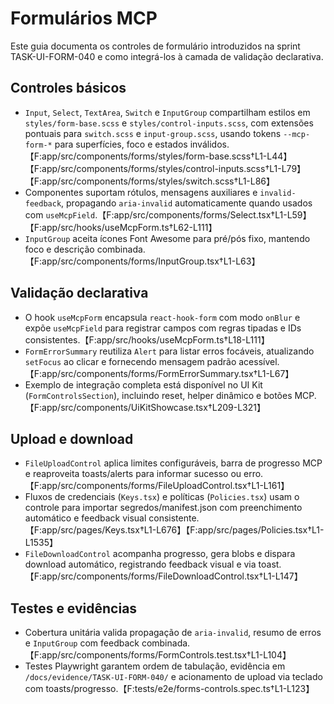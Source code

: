 # Formulários MCP

Este guia documenta os controles de formulário introduzidos na sprint TASK-UI-FORM-040 e como integrá-los à camada de validação declarativa.

## Controles básicos
- `Input`, `Select`, `TextArea`, `Switch` e `InputGroup` compartilham estilos em `styles/form-base.scss` e `styles/control-inputs.scss`, com extensões pontuais para `switch.scss` e `input-group.scss`, usando tokens `--mcp-form-*` para superfícies, foco e estados inválidos.【F:app/src/components/forms/styles/form-base.scss†L1-L44】【F:app/src/components/forms/styles/control-inputs.scss†L1-L79】【F:app/src/components/forms/styles/switch.scss†L1-L86】
- Componentes suportam rótulos, mensagens auxiliares e `invalid-feedback`, propagando `aria-invalid` automaticamente quando usados com `useMcpField`.【F:app/src/components/forms/Select.tsx†L1-L59】【F:app/src/hooks/useMcpForm.ts†L62-L111】
- `InputGroup` aceita ícones Font Awesome para pré/pós fixo, mantendo foco e descrição combinada.【F:app/src/components/forms/InputGroup.tsx†L1-L63】

## Validação declarativa
- O hook `useMcpForm` encapsula `react-hook-form` com modo `onBlur` e expõe `useMcpField` para registrar campos com regras tipadas e IDs consistentes.【F:app/src/hooks/useMcpForm.ts†L18-L111】
- `FormErrorSummary` reutiliza `Alert` para listar erros focáveis, atualizando `setFocus` ao clicar e fornecendo mensagem padrão acessível.【F:app/src/components/forms/FormErrorSummary.tsx†L1-L67】
- Exemplo de integração completa está disponível no UI Kit (`FormControlsSection`), incluindo reset, helper dinâmico e botões MCP.【F:app/src/components/UiKitShowcase.tsx†L209-L321】

## Upload e download
- `FileUploadControl` aplica limites configuráveis, barra de progresso MCP e reaproveita toasts/alerts para informar sucesso ou erro.【F:app/src/components/forms/FileUploadControl.tsx†L1-L161】
- Fluxos de credenciais (`Keys.tsx`) e políticas (`Policies.tsx`) usam o controle para importar segredos/manifest.json com preenchimento automático e feedback visual consistente.【F:app/src/pages/Keys.tsx†L1-L676】【F:app/src/pages/Policies.tsx†L1-L1535】
- `FileDownloadControl` acompanha progresso, gera blobs e dispara download automático, registrando feedback visual e via toast.【F:app/src/components/forms/FileDownloadControl.tsx†L1-L147】

## Testes e evidências
- Cobertura unitária valida propagação de `aria-invalid`, resumo de erros e `InputGroup` com feedback combinada.【F:app/src/components/forms/FormControls.test.tsx†L1-L104】
- Testes Playwright garantem ordem de tabulação, evidência em `/docs/evidence/TASK-UI-FORM-040/` e acionamento de upload via teclado com toasts/progresso.【F:tests/e2e/forms-controls.spec.ts†L1-L123】
